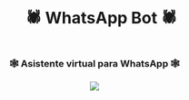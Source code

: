 <div id="user-content-toc">
  <ul align="center">
    <summary><h1 style="display: inline-block">🕷 WhatsApp Bot 🕷</h1></summary>
  </ul>
</div>

<h3 align="center">🕸 Asistente virtual para WhatsApp 🕸</h3>

<div align="center">
  <img src="https://i.imgur.com/ybqE4ui.png">
</div>

